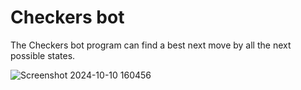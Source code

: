 # Checkers bot 
The Checkers bot program can find a best next move by all the next possible states.

![Screenshot 2024-10-10 160456](https://github.com/user-attachments/assets/2ba9bab9-6af6-4a9c-9d2f-94cabf1e7956)
